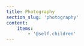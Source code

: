 ```yaml
---
title: Photography
section_slug: 'photography'
content:
    items:
        - '@self.children'
---
```


